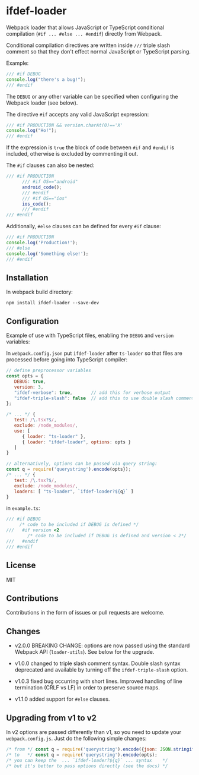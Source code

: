 # ifdef-loader

Webpack loader that allows JavaScript or TypeScript conditional compilation (`#if ... #else ... #endif`)
directly from Webpack.

Conditional compilation directives are written inside `///` triple slash comment so
that they don't effect normal JavaScript or TypeScript parsing.

Example:
```js
/// #if DEBUG
console.log("there's a bug!");
/// #endif
```
The `DEBUG` or any other variable can be specified when configuring the Webpack loader (see below).

The directive `#if` accepts any valid JavaScript expression:
```js
/// #if PRODUCTION && version.charAt(0)=='X'
console.log("Ho!");
/// #endif
```

If the expression is `true` the block of code between `#if` and `#endif` is included,
otherwise is excluded by commenting it out.

The `#if` clauses can also be nested:
```js
/// #if PRODUCTION
      /// #if OS=="android"
      android_code();
      /// #endif
      /// #if OS=="ios"
      ios_code();
      /// #endif
/// #endif
```

Additionally, `#else` clauses can be defined for every `#if` clause:
```js
/// #if PRODUCTION
console.log('Production!');
/// #else
console.log('Something else!');
/// #endif
```

## Installation

In webpack build directory:
```
npm install ifdef-loader --save-dev
```

## Configuration

Example of use with TypeScript files, enabling the `DEBUG` and `version` variables:

In `webpack.config.json` put `ifdef-loader` after `ts-loader` so that files are processed
before going into TypeScript compiler: 
```js
// define preprocessor variables
const opts = {
   DEBUG: true,
   version: 3,
   "ifdef-verbose": true,       // add this for verbose output
   "ifdef-triple-slash": false  // add this to use double slash comment instead of default triple slash
};

/* ... */ { 
   test: /\.tsx?$/, 
   exclude: /node_modules/, 
   use: [
      { loader: "ts-loader" }, 
      { loader: "ifdef-loader", options: opts } 
   ]
}

// alternatively, options can be passed via query string:
const q = require('querystring').encode(opts});
/* ... */ { 
   test: /\.tsx?$/, 
   exclude: /node_modules/, 
   loaders: [ "ts-loader", `ifdef-loader?${q}` ] 
}

```
in `example.ts`:
```ts
/// #if DEBUG
     /* code to be included if DEBUG is defined */
///   #if version <2
        /* code to be included if DEBUG is defined and version < 2*/
///   #endif
/// #endif
```

## License

MIT

## Contributions

Contributions in the form of issues or pull requests are welcome.

## Changes

- v2.0.0 BREAKING CHANGE: options are now passed using the 
standard Webpack API (`loader-utils`). See below for the upgrade.

- v1.0.0 changed to triple slash comment syntax. Double slash syntax
deprecated and available by turning off the `ifdef-triple-slash` option.

- v1.0.3 fixed bug occurring with short lines. Improved handling of line
termination (CRLF vs LF) in order to preserve source maps.

- v1.1.0 added support for `#else` clauses.

## Upgrading from v1 to v2

In v2 options are passed differently than v1, so you need to update your `webpack.config.js`. 
Just do the following simple changes:
```js
/* from */ const q = require('querystring').encode({json: JSON.stringify(opts)});
/* to   */ const q = require('querystring').encode(opts);
/* you can keep the  ... `ifdef-loader?${q}` ... syntax    */
/* but it's better to pass options directly (see the docs) */
```
